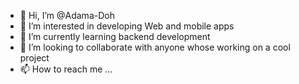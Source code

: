 - 👋 Hi, I’m @Adama-Doh
- 👀 I’m interested in developing Web and mobile apps
- 🌱 I’m currently learning backend development
- 💞️ I’m looking to collaborate with anyone whose working on a cool project
- 📫 How to reach me ...

<!---
Adama-Doh/Adama-Doh is a ✨ special ✨ repository because its `README.md` (this file) appears on your GitHub profile.
You can click the Preview link to take a look at your changes.
--->
